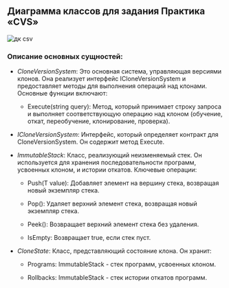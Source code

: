 ## Диаграмма классов для задания Практика «CVS»

![дк csv](https://github.com/user-attachments/assets/57b64d62-3cec-4864-a561-a85e80584b1e)

### Описание основных сущностей:
- *CloneVersionSystem*: Это основная система, управляющая версиями клонов. Она реализует интерфейс ICloneVersionSystem и предоставляет методы для выполнения операций над клонами. Основные функции включают:

  - Execute(string query): Метод, который принимает строку запроса и выполняет соответствующую операцию над клоном (обучение, откат, переобучение, клонирование, проверка).

- *ICloneVersionSystem*: Интерфейс, который определяет контракт для CloneVersionSystem. Он содержит метод Execute.

- *ImmutableStack<T>*: Класс, реализующий неизменяемый стек. Он используется для хранения последовательности программ, усвоенных клоном, и истории откатов. Ключевые операции:

  - Push(T value): Добавляет элемент на вершину стека, возвращая новый экземпляр стека.

  - Pop(): Удаляет верхний элемент стека, возвращая новый экземпляр стека.

  - Peek(): Возвращает верхний элемент стека без удаления.

  - IsEmpty: Возвращает true, если стек пуст.

- *CloneState*: Класс, представляющий состояние клона. Он хранит:

  - Programs: ImmutableStack<string> - стек программ, усвоенных клоном.

  - Rollbacks: ImmutableStack<string> - стек истории откатов программ.
